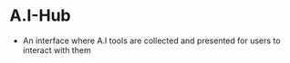 # A.I-Hub

- An interface where A.I tools are collected and presented for users to interact with them
